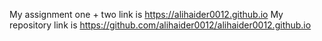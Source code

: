 My assignment one + two link is https://alihaider0012.github.io
My repository link is https://github.com/alihaider0012/alihaider0012.github.io

